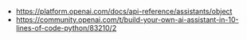 

* https://platform.openai.com/docs/api-reference/assistants/object
* https://community.openai.com/t/build-your-own-ai-assistant-in-10-lines-of-code-python/83210/2

